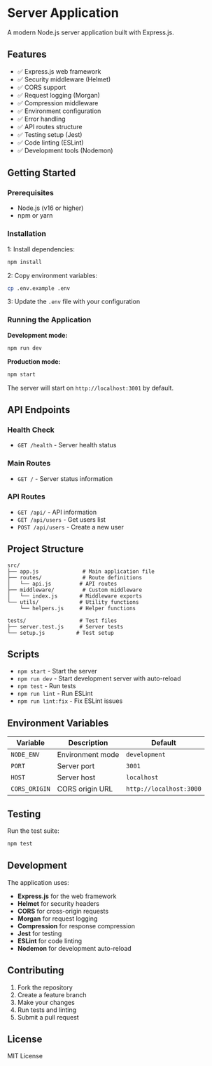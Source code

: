 # Server Application

A modern Node.js server application built with Express.js.

## Features

- ✅ Express.js web framework
- ✅ Security middleware (Helmet)
- ✅ CORS support
- ✅ Request logging (Morgan)
- ✅ Compression middleware
- ✅ Environment configuration
- ✅ Error handling
- ✅ API routes structure
- ✅ Testing setup (Jest)
- ✅ Code linting (ESLint)
- ✅ Development tools (Nodemon)

## Getting Started

### Prerequisites

- Node.js (v16 or higher)
- npm or yarn

### Installation

1: Install dependencies:

```bash
npm install
```

2: Copy environment variables:

```bash
cp .env.example .env
```

3: Update the `.env` file with your configuration

### Running the Application

**Development mode:**

```bash
npm run dev
```

**Production mode:**

```bash
npm start
```

The server will start on `http://localhost:3001` by default.

## API Endpoints

### Health Check

- `GET /health` - Server health status

### Main Routes

- `GET /` - Server status information

### API Routes

- `GET /api/` - API information
- `GET /api/users` - Get users list
- `POST /api/users` - Create a new user

## Project Structure

```text
src/
├── app.js              # Main application file
├── routes/             # Route definitions
│   └── api.js         # API routes
├── middleware/         # Custom middleware
│   └── index.js       # Middleware exports
└── utils/             # Utility functions
    └── helpers.js     # Helper functions

tests/                 # Test files
├── server.test.js     # Server tests
└── setup.js          # Test setup

```

## Scripts

- `npm start` - Start the server
- `npm run dev` - Start development server with auto-reload
- `npm test` - Run tests
- `npm run lint` - Run ESLint
- `npm run lint:fix` - Fix ESLint issues

## Environment Variables

| Variable | Description | Default |
|----------|-------------|---------|
| `NODE_ENV` | Environment mode | `development` |
| `PORT` | Server port | `3001` |
| `HOST` | Server host | `localhost` |
| `CORS_ORIGIN` | CORS origin URL | `http://localhost:3000` |

## Testing

Run the test suite:

```bash
npm test
```

## Development

The application uses:

- **Express.js** for the web framework
- **Helmet** for security headers
- **CORS** for cross-origin requests
- **Morgan** for request logging
- **Compression** for response compression
- **Jest** for testing
- **ESLint** for code linting
- **Nodemon** for development auto-reload

## Contributing

1. Fork the repository
2. Create a feature branch
3. Make your changes
4. Run tests and linting
5. Submit a pull request

## License

MIT License
